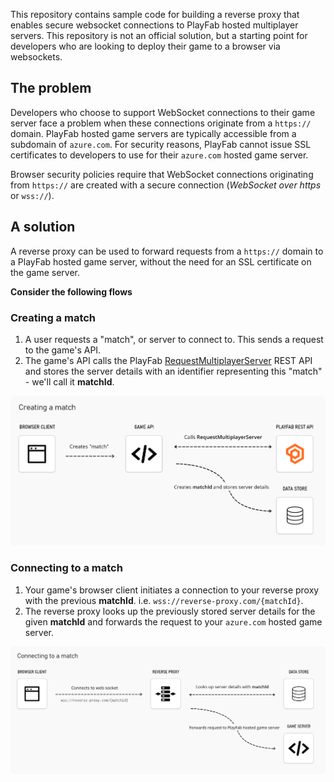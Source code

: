 This repository contains sample code for building a reverse proxy that enables secure websocket connections to PlayFab hosted multiplayer servers. This repository is not an official solution, but a starting point for developers who are looking to deploy their game to a browser via websockets.

## The problem
Developers who choose to support WebSocket connections to their game server face a problem when these connections originate from a `https://` domain. PlayFab hosted game servers are typically accessible from a subdomain of `azure.com`. For security reasons, PlayFab cannot issue SSL certificates to developers to use for their `azure.com` hosted game server.

Browser security policies require that WebSocket connections originating from `https://` are created with a secure connection (_WebSocket over https_ or `wss://`).

## A solution
A reverse proxy can be used to forward requests from a `https://` domain to a PlayFab hosted game server, without the need for an SSL certificate on the game server.

**Consider the following flows**

### Creating a match
1. A user requests a "match", or server to connect to. This sends a request to the game's API.
2. The game's API calls the PlayFab [RequestMultiplayerServer](https://docs.microsoft.com/en-us/rest/api/playfab/multiplayer/multiplayer-server/request-multiplayer-server?view=playfab-rest) REST API and stores the server details with an identifier representing this "match" - we'll call it **matchId**.

![Creating a match diagram](CreateMatch.png "Creating a match diagram")

### Connecting to a match
1. Your game's browser client initiates a connection to your reverse proxy with the previous **matchId**. i.e. `wss://reverse-proxy.com/{matchId}`.
2. The reverse proxy looks up the previously stored server details for the given **matchId** and forwards the request to your `azure.com` hosted game server.

![Connecting to a match diagram](ConnectToMatch.png "Connecting to a match diagram")
